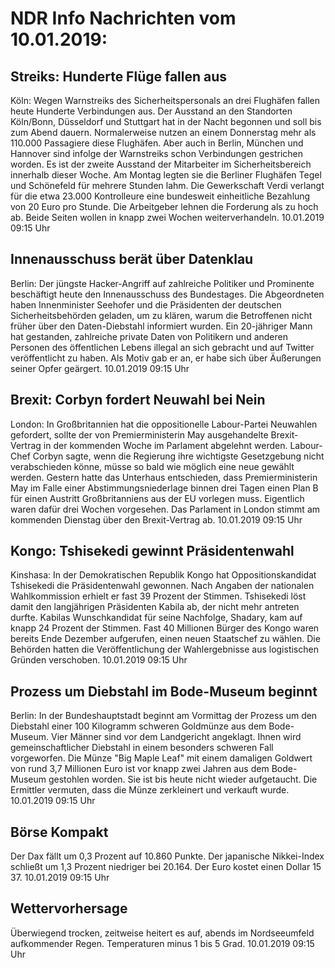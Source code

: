 # NDR Info Nachrichten vom 10.01.2019:


## Streiks: Hunderte Flüge fallen aus
Köln: Wegen Warnstreiks des Sicherheitspersonals an drei Flughäfen fallen heute Hunderte Verbindungen aus. Der Ausstand an den Standorten Köln/Bonn, Düsseldorf und Stuttgart hat in der Nacht begonnen und soll bis zum Abend dauern. Normalerweise nutzen an einem Donnerstag mehr als 110.000 Passagiere diese Flughäfen. Aber auch in Berlin, München und Hannover sind infolge der Warnstreiks schon Verbindungen gestrichen worden. Es ist der zweite Ausstand der Mitarbeiter im Sicherheitsbereich innerhalb dieser Woche. Am Montag legten sie die Berliner Flughäfen Tegel und Schönefeld für mehrere Stunden lahm. Die Gewerkschaft Verdi verlangt für die etwa 23.000 Kontrolleure eine bundesweit einheitliche Bezahlung von 20 Euro pro Stunde. Die Arbeitgeber lehnen die Forderung als zu hoch ab. Beide Seiten wollen in knapp zwei Wochen weiterverhandeln. 10.01.2019 09:15 Uhr 

## Innenausschuss berät über Datenklau
Berlin: Der jüngste Hacker-Angriff auf zahlreiche Politiker und Prominente beschäftigt heute den Innenausschuss des Bundestages. Die Abgeordneten haben Innenminister Seehofer und die Präsidenten der deutschen Sicherheitsbehörden geladen, um zu klären, warum die Betroffenen nicht früher über den Daten-Diebstahl informiert wurden. Ein 20-jähriger Mann hat gestanden, zahlreiche private Daten von Politikern und anderen Personen des öffentlichen Lebens illegal an sich gebracht und auf Twitter veröffentlicht zu haben. Als Motiv gab er an, er habe sich über Äußerungen seiner Opfer geärgert. 10.01.2019 09:15 Uhr 

## Brexit: Corbyn fordert Neuwahl bei Nein
London: In Großbritannien hat die oppositionelle Labour-Partei Neuwahlen gefordert, sollte der von Premierministerin May ausgehandelte Brexit-Vertrag in der kommenden Woche im Parlament abgelehnt werden. Labour-Chef Corbyn sagte, wenn die Regierung ihre wichtigste Gesetzgebung nicht verabschieden könne, müsse so bald wie möglich eine neue gewählt werden. Gestern hatte das Unterhaus entschieden, dass Premierministerin May im Falle einer Abstimmungsniederlage binnen drei Tagen einen Plan B für einen Austritt Großbritanniens aus der EU vorlegen muss. Eigentlich waren dafür drei Wochen vorgesehen. Das Parlament in London stimmt am kommenden Dienstag über den Brexit-Vertrag ab. 10.01.2019 09:15 Uhr 

## Kongo: Tshisekedi gewinnt Präsidentenwahl
Kinshasa: In der Demokratischen Republik Kongo hat Oppositionskandidat Tshisekedi die Präsidentenwahl gewonnen. Nach Angaben der nationalen Wahlkommission erhielt er fast 39 Prozent der Stimmen. Tshisekedi löst damit den langjährigen Präsidenten Kabila ab, der nicht mehr antreten durfte. Kabilas Wunschkandidat für seine Nachfolge, Shadary, kam auf knapp 24 Prozent der Stimmen. Fast 40 Millionen Bürger des Kongo waren bereits Ende Dezember aufgerufen, einen neuen Staatschef zu wählen. Die Behörden hatten die Veröffentlichung der Wahlergebnisse aus logistischen Gründen verschoben. 10.01.2019 09:15 Uhr 

## Prozess um Diebstahl im Bode-Museum beginnt
Berlin: In der Bundeshauptstadt beginnt am Vormittag der Prozess um den Diebstahl einer 100 Kilogramm schweren Goldmünze aus dem Bode-Museum. Vier Männer sind vor dem Landgericht angeklagt. Ihnen wird gemeinschaftlicher Diebstahl in einem besonders schweren Fall vorgeworfen. Die Münze "Big Maple Leaf" mit einem damaligen Goldwert von rund 3,7 Millionen Euro ist vor knapp zwei Jahren aus dem Bode-Museum gestohlen worden. Sie ist bis heute nicht wieder aufgetaucht. Die Ermittler vermuten, dass die Münze zerkleinert und verkauft wurde. 10.01.2019 09:15 Uhr 

## Börse Kompakt
Der Dax fällt um 0,3 Prozent auf 10.860 Punkte. Der japanische Nikkei-Index schließt um 1,3  Prozent niedriger bei 20.164. Der Euro kostet einen Dollar 15 37. 10.01.2019 09:15 Uhr 

## Wettervorhersage
Überwiegend trocken, zeitweise heitert es auf, abends im Nordseeumfeld aufkommender Regen. Temperaturen minus 1 bis 5 Grad. 10.01.2019 09:15 Uhr 
